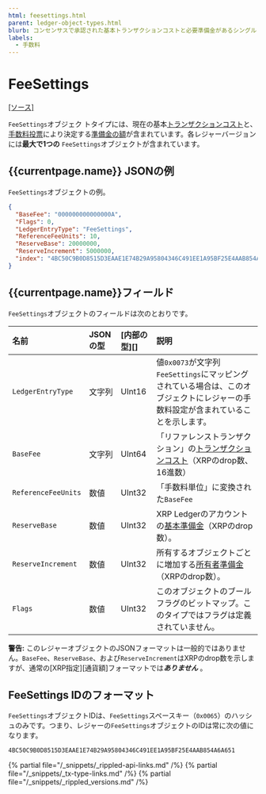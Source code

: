 ```yaml
---
html: feesettings.html
parent: ledger-object-types.html
blurb: コンセンサスで承認された基本トランザクションコストと必要準備金があるシングルトンオブジェクトです。
labels:
  - 手数料
---
```

# FeeSettings
[[ソース]](https://github.com/ripple/rippled/blob/master/src/ripple/protocol/impl/LedgerFormats.cpp#L115-L120 "Source")

`FeeSettings`オブジェク
トタイプには、現在の基本[トランザクションコスト](transaction-cost.html)と、[手数料投票](fee-voting.html)により決定する[準備金の額](reserves.html)が含まれています。各レジャーバージョンには**最大で1つの** `FeeSettings`オブジェクトが含まれています。

## {{currentpage.name}} JSONの例

`FeeSettings`オブジェクトの例。

```json
{
  "BaseFee": "000000000000000A",
  "Flags": 0,
  "LedgerEntryType": "FeeSettings",
  "ReferenceFeeUnits": 10,
  "ReserveBase": 20000000,
  "ReserveIncrement": 5000000,
  "index": "4BC50C9B0D8515D3EAAE1E74B29A95804346C491EE1A95BF25E4AAB854A6A651"
}
```

## {{currentpage.name}}フィールド

`FeeSettings`オブジェクトのフィールドは次のとおりです。

| 名前                | JSONの型 | [内部の型][] | 説明            |
|:--------------------|:----------|:------------------|:-----------------------|
| `LedgerEntryType`   | 文字列    | UInt16            | 値`0x0073`が文字列`FeeSettings`にマッピングされている場合は、このオブジェクトにレジャーの手数料設定が含まれていることを示します。 |
| `BaseFee`           | 文字列    | UInt64            | 「リファレンストランザクション」の[トランザクションコスト](transaction-cost.html)（XRPのdrop数、16進数） |
| `ReferenceFeeUnits` | 数値    | UInt32            | 「手数料単位」に変換された`BaseFee` |
| `ReserveBase`       | 数値    | UInt32            | XRP Ledgerのアカウントの[基本準備金](reserves.html#基本準備金と所有者準備金)（XRPのdrop数）。 |
| `ReserveIncrement`  | 数値    | UInt32            | 所有するオブジェクトごとに増加する[所有者準備金](reserves.html#基本準備金と所有者準備金)（XRPのdrop数）。 |
| `Flags`             | 数値    | UInt32            | このオブジェクトのブールフラグのビットマップ。このタイプではフラグは定義されていません。 |

**警告:** このレジャーオブジェクトのJSONフォーマットは一般的ではありません。`BaseFee`、`ReserveBase`、および`ReserveIncrement`はXRPのdrop数を示しますが、通常の[XRP指定][通貨額]フォーマットでは***ありません*** 。

## FeeSettings IDのフォーマット

`FeeSettings`オブジェクトIDは、`FeeSettings`スペースキー（`0x0065`）のハッシュのみです。つまり、レジャーの`FeeSettings`オブジェクトのIDは常に次の値になります。

```
4BC50C9B0D8515D3EAAE1E74B29A95804346C491EE1A95BF25E4AAB854A6A651
```

<!--{# common link defs #}-->
{% partial file="/_snippets/_rippled-api-links.md" /%}
{% partial file="/_snippets/_tx-type-links.md" /%}
{% partial file="/_snippets/_rippled_versions.md" /%}
